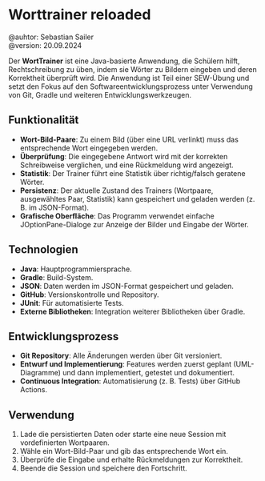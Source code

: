 # Worttrainer reloaded

@auhtor: Sebastian Sailer <br>
@version: 20.09.2024


Der **WortTrainer** ist eine Java-basierte Anwendung, die Schülern hilft, Rechtschreibung zu üben, indem sie Wörter zu Bildern eingeben und deren Korrektheit überprüft wird. Die Anwendung ist Teil einer SEW-Übung und setzt den Fokus auf den Softwareentwicklungsprozess unter Verwendung von Git, Gradle und weiteren Entwicklungswerkzeugen.

## Funktionalität

- **Wort-Bild-Paare**: Zu einem Bild (über eine URL verlinkt) muss das entsprechende Wort eingegeben werden.
- **Überprüfung**: Die eingegebene Antwort wird mit der korrekten Schreibweise verglichen, und eine Rückmeldung wird angezeigt.
- **Statistik**: Der Trainer führt eine Statistik über richtig/falsch geratene Wörter.
- **Persistenz**: Der aktuelle Zustand des Trainers (Wortpaare, ausgewähltes Paar, Statistik) kann gespeichert und geladen werden (z. B. im JSON-Format).
- **Grafische Oberfläche**: Das Programm verwendet einfache JOptionPane-Dialoge zur Anzeige der Bilder und Eingabe der Wörter.

## Technologien

- **Java**: Hauptprogrammiersprache.
- **Gradle**: Build-System.
- **JSON**: Daten werden im JSON-Format gespeichert und geladen.
- **GitHub**: Versionskontrolle und Repository.
- **JUnit**: Für automatisierte Tests.
- **Externe Bibliotheken**: Integration weiterer Bibliotheken über Gradle.

## Entwicklungsprozess

- **Git Repository**: Alle Änderungen werden über Git versioniert.
- **Entwurf und Implementierung**: Features werden zuerst geplant (UML-Diagramme) und dann implementiert, getestet und dokumentiert.
- **Continuous Integration**: Automatisierung (z. B. Tests) über GitHub Actions.

## Verwendung

1. Lade die persistierten Daten oder starte eine neue Session mit vordefinierten Wortpaaren.
2. Wähle ein Wort-Bild-Paar und gib das entsprechende Wort ein.
3. Überprüfe die Eingabe und erhalte Rückmeldungen zur Korrektheit.
4. Beende die Session und speichere den Fortschritt.
